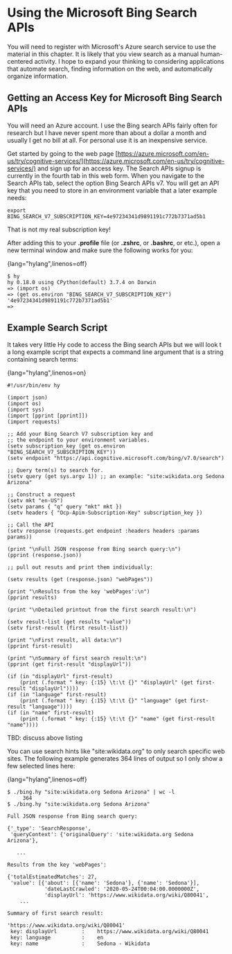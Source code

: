 # Using the Microsoft Bing Search APIs

You will need to register with Microsoft's Azure search service to use the material in this chapter. It is likely that you view search as a manual human-centered activity. I hope to expand your thinking to considering applications that automate search, finding information on the web, and automatically organize information.

## Getting an Access Key for Microsoft Bing Search APIs

You will need an Azure account. I use the Bing search APIs fairly often for research but I have never spent more than about a dollar a month and usually I get no bill at all. For personal use it is an inexpensive service.

Get started by going to the web page [https://azure.microsoft.com/en-us/try/cognitive-services/](https://azure.microsoft.com/en-us/try/cognitive-services/) and sign up for an access key. The Search APIs signup is currently in the fourth tab in this web form. When you navigate to the Search APIs tab, select the option Bing Search APIs v7. You will get an API key that you need to store in an environment variable that a later example needs:

    export BING_SEARCH_V7_SUBSCRIPTION_KEY=4e97234341d9891191c772b7371ad5b1

That is not my real subscription key!

After adding this to your **.profile** file (or **.zshrc**, or **.bashrc**, or etc.), open a new terminal window and make sure the following works for you:

{lang="hylang",linenos=off}
~~~~~~~~
$ hy
hy 0.18.0 using CPython(default) 3.7.4 on Darwin
=> (import os)
=> (get os.environ "BING_SEARCH_V7_SUBSCRIPTION_KEY")
'4e97234341d9891191c772b7371ad5b1'
=> 
~~~~~~~~


## Example Search Script

It takes very little Hy code to access the Bing search APIs but we will look t a long example script that expects a command line argument that is a string containing search terms:

{lang="hylang",linenos=on}
~~~~~~~~
#!/usr/bin/env hy

(import json)
(import os)
(import sys)
(import [pprint [pprint]])
(import requests)

;; Add your Bing Search V7 subscription key and 
;; the endpoint to your environment variables.
(setv subscription_key (get os.environ "BING_SEARCH_V7_SUBSCRIPTION_KEY"))
(setv endpoint "https://api.cognitive.microsoft.com/bing/v7.0/search")

;; Query term(s) to search for. 
(setv query (get sys.argv 1)) ;; an example: "site:wikidata.org Sedona Arizona"

;; Construct a request
(setv mkt "en-US")
(setv params { "q" query "mkt" mkt })
(setv headers { "Ocp-Apim-Subscription-Key" subscription_key })

;; Call the API
(setv response (requests.get endpoint :headers headers :params params))

(print "\nFull JSON response from Bing search query:\n")
(pprint (response.json))

;; pull out resuts and print them individually:

(setv results (get (response.json) "webPages"))

(print "\nResults from the key 'webPages':\n")
(pprint results)

(print "\nDetailed printout from the first search result:\n")

(setv result-list (get results "value"))
(setv first-result (first result-list))

(print "\nFirst result, all data:\n")
(pprint first-result)

(print "\nSummary of first search result:\n")
(pprint (get first-result "displayUrl"))

(if (in "displayUrl" first-result)
    (print (.format " key: {:15} \t:\t {}" "displayUrl" (get first-result "displayUrl"))))
(if (in "language" first-result)
    (print (.format " key: {:15} \t:\t {}" "language" (get first-result "language"))))
(if (in "name" first-result)
    (print (.format " key: {:15} \t:\t {}" "name" (get first-result "name"))))
~~~~~~~~

TBD: discuss above listing

You can use search hints like "site:wikidata.org" to only search specific web sites. The following example generates 364 lines of output so I only show a few selected lines here:

{lang="hylang",linenos=off}
~~~~~~~~
$ ./bing.hy "site:wikidata.org Sedona Arizona" | wc -l
     364
$ ./bing.hy "site:wikidata.org Sedona Arizona"

Full JSON response from Bing search query:

{'_type': 'SearchResponse',
 'queryContext': {'originalQuery': 'site:wikidata.org Sedona Arizona'},
 
   ...

Results from the key 'webPages':

{'totalEstimatedMatches': 27,
 'value': [{'about': [{'name': 'Sedona'}, {'name': 'Sedona'}],
            'dateLastCrawled': '2020-05-24T00:04:00.0000000Z',
            'displayUrl': 'https://www.wikidata.org/wiki/Q80041',
    ...

Summary of first search result:

'https://www.wikidata.org/wiki/Q80041'
 key: displayUrl      	:	 https://www.wikidata.org/wiki/Q80041
 key: language        	:	 en
 key: name            	:	 Sedona - Wikidata
~~~~~~~~

